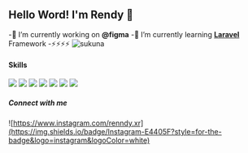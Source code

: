 ## Hello Word! I'm Rendy 👋

<!--
**rendyxrz/rendyxrz** is a ✨ _special_ ✨ repository because its `README.md` (this file) appears on your GitHub profile.

Here are some ideas to get you started:

- 🔭 I’m currently working on ...
- 🌱 I’m currently learning ...
- 👯 I’m looking to collaborate on ...
- 🤔 I’m looking for help with ...
- 💬 Ask me about ...
- 📫 How to reach me: ...
- 😄 Pronouns: ...
- ⚡ Fun fact: ...
-->

-🔭 I’m currently working on **@figma**
-🌱 I’m currently learning [**Laravel**](https://laravel.com) Framework
-⚡⚡⚡⚡
![sukuna](https://media3.giphy.com/media/v1.Y2lkPTc5MGI3NjExMHpqdjEwamFwNXY4cWNjZ290bzRiNjllNHF6Njk4cmx4ZnE1MnByaCZlcD12MV9pbnRlcm5hbF9naWZfYnlfaWQmY3Q9Zw/v7OFL1RGk1m4qTNsb2/giphy.gif)

#### Skills

<img src="https://img.shields.io/badge/Visual_Studio_Code-0078D4?style=for-the-badge&logo=visual%20studio%20code&logoColor=white" />

<img src="https://img.shields.io/badge/MySQL-005C84?style=for-the-badge&logo=mysql&logoColor=white" />

<img src="https://img.shields.io/badge/Figma-F24E1E?style=for-the-badge&logo=figma&logoColor=white" />

<img src="https://img.shields.io/badge/Canva-%2300C4CC.svg?&style=for-the-badge&logo=Canva&logoColor=white" />

<img src="https://img.shields.io/badge/HTML5-E34F26?style=for-the-badge&logo=html5&logoColor=white" />

<img src="https://img.shields.io/badge/Node%20js-339933?style=for-the-badge&logo=nodedotjs&logoColor=white" />

<img src="https://img.shields.io/badge/PHP-777BB4?style=for-the-badge&logo=php&logoColor=white" />

##### Connect with me
![https://www.instagram.com/renndy.xr](https://img.shields.io/badge/Instagram-E4405F?style=for-the-badge&logo=instagram&logoColor=white)





